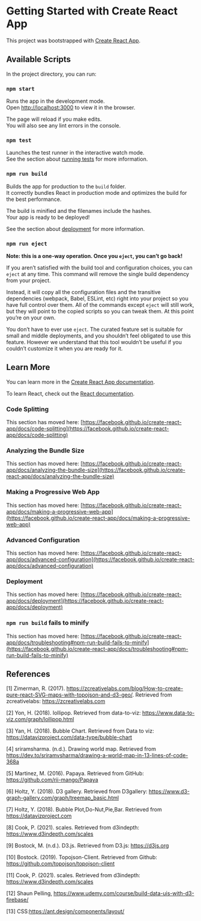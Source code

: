 # Getting Started with Create React App

This project was bootstrapped with [Create React App](https://github.com/facebook/create-react-app).

## Available Scripts

In the project directory, you can run:

### `npm start`

Runs the app in the development mode.\
Open [http://localhost:3000](http://localhost:3000) to view it in the browser.

The page will reload if you make edits.\
You will also see any lint errors in the console.

### `npm test`

Launches the test runner in the interactive watch mode.\
See the section about [running tests](https://facebook.github.io/create-react-app/docs/running-tests) for more information.

### `npm run build`

Builds the app for production to the `build` folder.\
It correctly bundles React in production mode and optimizes the build for the best performance.

The build is minified and the filenames include the hashes.\
Your app is ready to be deployed!

See the section about [deployment](https://facebook.github.io/create-react-app/docs/deployment) for more information.

### `npm run eject`

**Note: this is a one-way operation. Once you `eject`, you can’t go back!**

If you aren’t satisfied with the build tool and configuration choices, you can `eject` at any time. This command will remove the single build dependency from your project.

Instead, it will copy all the configuration files and the transitive dependencies (webpack, Babel, ESLint, etc) right into your project so you have full control over them. All of the commands except `eject` will still work, but they will point to the copied scripts so you can tweak them. At this point you’re on your own.

You don’t have to ever use `eject`. The curated feature set is suitable for small and middle deployments, and you shouldn’t feel obligated to use this feature. However we understand that this tool wouldn’t be useful if you couldn’t customize it when you are ready for it.

## Learn More

You can learn more in the [Create React App documentation](https://facebook.github.io/create-react-app/docs/getting-started).

To learn React, check out the [React documentation](https://reactjs.org/).

### Code Splitting

This section has moved here: [https://facebook.github.io/create-react-app/docs/code-splitting](https://facebook.github.io/create-react-app/docs/code-splitting)

### Analyzing the Bundle Size

This section has moved here: [https://facebook.github.io/create-react-app/docs/analyzing-the-bundle-size](https://facebook.github.io/create-react-app/docs/analyzing-the-bundle-size)

### Making a Progressive Web App

This section has moved here: [https://facebook.github.io/create-react-app/docs/making-a-progressive-web-app](https://facebook.github.io/create-react-app/docs/making-a-progressive-web-app)

### Advanced Configuration

This section has moved here: [https://facebook.github.io/create-react-app/docs/advanced-configuration](https://facebook.github.io/create-react-app/docs/advanced-configuration)

### Deployment

This section has moved here: [https://facebook.github.io/create-react-app/docs/deployment](https://facebook.github.io/create-react-app/docs/deployment)

### `npm run build` fails to minify

This section has moved here: [https://facebook.github.io/create-react-app/docs/troubleshooting#npm-run-build-fails-to-minify](https://facebook.github.io/create-react-app/docs/troubleshooting#npm-run-build-fails-to-minify)


## References
<a id="1">[1]</a> 
Zimerman, R. (2017). https://zcreativelabs.com/blog/How-to-create-pure-react-SVG-maps-with-topojson-and-d3-geo/. Retrieved from zcreativelabs: https://zcreativelabs.com

<a id="2">[2]</a> 
Yon, H. (2018). lollipop. Retrieved from data-to-viz: https://www.data-to-viz.com/graph/lollipop.html

<a id="3">[3]</a> 
Yan, H. (2018). Bubble Chart. Retrieved from Data to viz: https://datavizproject.com/data-type/bubble-chart

<a id="4">[4]</a> 
sriramsharma. (n.d.). Drawing world map. Retrieved from https://dev.to/sriramvsharma/drawing-a-world-map-in-13-lines-of-code-368a

<a id="5">[5]</a> 
Martinez, M. (2016). Papaya. Retrieved from GitHub: https://github.com/rii-mango/Papaya

<a id="6">[6]</a> 
Holtz, Y. (2018). D3 gallery. Retrieved from D3gallery: https://www.d3-graph-gallery.com/graph/treemap_basic.html

<a id="7">[7]</a> 
Holtz, Y. (2018). Bubble Plot,Do-Nut,Pie,Bar. Retrieved from https://datavizproject.com

<a id="8">[8]</a> 
Cook, P. (2021). scales. Retrieved from d3indepth: https://www.d3indepth.com/scales

<a id="9">[9]</a> 
Bostock, M. (n.d.). D3.js. Retrieved from D3.js: https://d3js.org

<a id="10">[10]</a>
Bostock. (2019). Topojson-Client. Retrieved from Github: https://github.com/topojson/topojson-client

<a id="11">[11]</a>
Cook, P. (2021). scales. Retrieved from d3indepth: https://www.d3indepth.com/scales

<a id="12">[12]</a>
Shaun Pelling, https://www.udemy.com/course/build-data-uis-with-d3-firebase/

<a id="13">[13]</a>
CSS:https://ant.design/components/layout/
